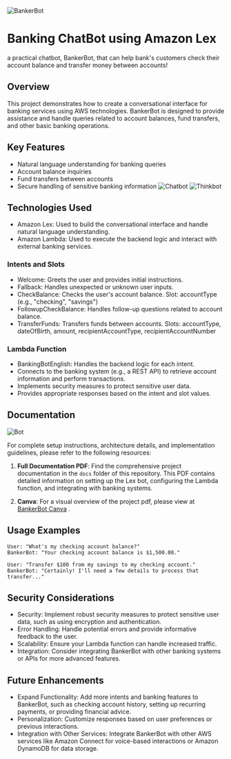 ![BankerBot](https://github.com/Sowmya74/MachineLearning/blob/979422b2e9bba7547c1b8868e512e39b8ad06190/ICONS%20FOLDER/chatbot%20(1).gif)

# Banking ChatBot using Amazon Lex 

a practical chatbot, BankerBot, that can help bank's customers check their account balance and transfer money between accounts!

## Overview 

This project demonstrates how to create a conversational interface for banking services using AWS technologies. BankerBot is designed to provide assistance and handle queries related to account balances, fund transfers, and other basic banking operations.

## Key Features

- Natural language understanding for banking queries
- Account balance inquiries
- Fund transfers between accounts
- Secure handling of sensitive banking information
![Chatbot](https://github.com/Sowmya74/MachineLearning/blob/979422b2e9bba7547c1b8868e512e39b8ad06190/ICONS%20FOLDER/chat-bot.gif)
![Thinkbot](https://github.com/Sowmya74/MachineLearning/blob/574c20ee64a776767c619571db1b49d299e31256/ICONS%20FOLDER/think_bot.gif)
## Technologies Used

- Amazon Lex: Used to build the conversational interface and handle natural language understanding.
- Amazon Lambda: Used to execute the backend logic and interact with external banking services.

### Intents and Slots

- Welcome: Greets the user and provides initial instructions.
- Fallback: Handles unexpected or unknown user inputs.
- CheckBalance: Checks the user's account balance.
                              Slot: accountType (e.g., "checking", "savings")
- FollowupCheckBalance: Handles follow-up questions related to account balance.
- TransferFunds: Transfers funds between accounts.
                            Slots: accountType, dateOfBirth, amount, recipientAccountType, recipientAccountNumber
### Lambda Function

- BankingBotEnglish: Handles the backend logic for each intent.
- Connects to the banking system (e.g., a REST API) to retrieve account information and perform transactions.
- Implements security measures to protect sensitive user data.
- Provides appropriate responses based on the intent and slot values.

## Documentation 

![Bot](https://github.com/Sowmya74/MachineLearning/blob/979422b2e9bba7547c1b8868e512e39b8ad06190/ICONS%20FOLDER/chatbot.gif)

For complete setup instructions, architecture details, and implementation guidelines, please refer to the following resources:

1. **Full Documentation PDF**: Find the comprehensive project documentation in the `docs` folder of this repository. This PDF contains detailed information on setting up the Lex bot, configuring the Lambda function, and integrating with banking systems.

2. **Canva**: For a visual overview of the project pdf, please view at [BankerBot Canva]([https://www.canva.com/design/DAFxyz123/view](https://www.canva.com/design/DAGP0o7PBG8/RGXvNBZOPrWKSw4K4dLceQ/view?utm_content=DAGP0o7PBG8&utm_campaign=designshare&utm_medium=link&utm_source=editor)) .

## Usage Examples

```
User: "What's my checking account balance?"
BankerBot: "Your checking account balance is $1,500.00."

User: "Transfer $100 from my savings to my checking account."
BankerBot: "Certainly! I'll need a few details to process that transfer..."
```

## Security Considerations

- Security: Implement robust security measures to protect sensitive user data, such as using encryption and authentication.
- Error Handling: Handle potential errors and provide informative feedback to the user.
- Scalability: Ensure your Lambda function can handle increased traffic.
- Integration: Consider integrating BankerBot with other banking systems or APIs for more advanced features.


## Future Enhancements

- Expand Functionality: Add more intents and banking features to BankerBot, such as checking account history, setting up recurring payments, or providing financial advice.
- Personalization: Customize responses based on user preferences or previous interactions.
- Integration with Other Services: Integrate BankerBot with other AWS services like Amazon Connect for voice-based interactions or Amazon DynamoDB for data storage.
